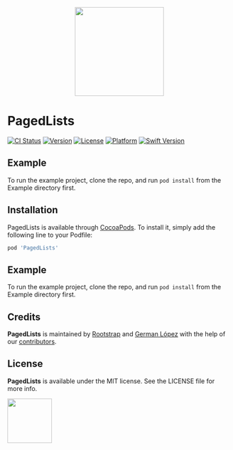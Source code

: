 <p align="center">
<img src="https://github.com/rootstrap/PagedLists/blob/master/paged-lists-logo.png" width="200"/>
<br/>
</p>

# PagedLists

[![CI Status](https://img.shields.io/travis/rootstrap/PagedLists.svg?style=flat)](https://travis-ci.org/rootstrap/PagedLists)
[![Version](https://img.shields.io/cocoapods/v/PagedLists.svg?style=flat)](https://cocoapods.org/pods/PagedLists)
[![License](https://img.shields.io/cocoapods/l/PagedLists.svg?style=flat)](https://cocoapods.org/pods/PagedLists)
[![Platform](https://img.shields.io/cocoapods/p/PagedLists.svg?style=flat)](https://cocoapods.org/pods/PagedLists)
[![Swift Version](https://img.shields.io/badge/Swift%20Version-5.2-orange)](https://cocoapods.org/pods/PagedLists)

## Example

To run the example project, clone the repo, and run `pod install` from the Example directory first.


## Installation

PagedLists is available through [CocoaPods](https://cocoapods.org). To install
it, simply add the following line to your Podfile:

```ruby
pod 'PagedLists'
```

## Example

To run the example project, clone the repo, and run `pod install` from the Example directory first.


## Credits

**PagedLists** is maintained by [Rootstrap](http://www.rootstrap.com) and [German López](https://github.com/glm4) with the help of our [contributors](https://github.com/rootstrap/PagedLists/contributors).

## License

**PagedLists** is available under the MIT license. See the LICENSE file for more info.

[<img src="https://s3-us-west-1.amazonaws.com/rootstrap.com/img/rs.png" width="100"/>](http://www.rootstrap.com)
